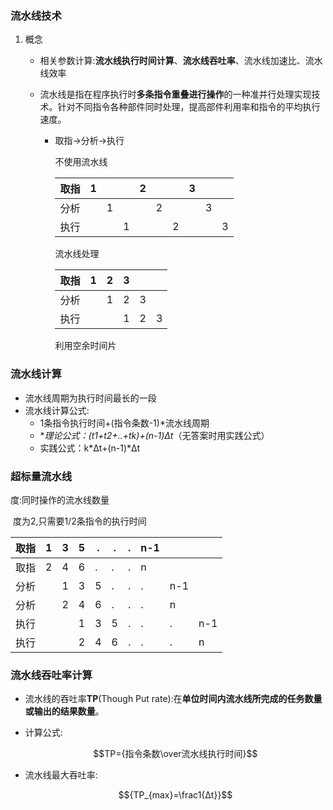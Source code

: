 ### 流水线技术

1. 概念

   - 相关参数计算:**流水线执行时间计算**、**流水线吞吐率**、流水线加速比、流水线效率

   - 流水线是指在程序执行时**多条指令重叠进行操作**的一种准并行处理实现技术。针对不同指令各种部件同时处理，提高部件利用率和指令的平均执行速度。

     - 取指->分析->执行 

       不使用流水线

       | 取指 | 1    |      |      | 2    |      |      | 3    |      |      |
       | ---- | ---- | ---- | ---- | ---- | ---- | ---- | ---- | ---- | ---- |
       | 分析 |      | 1    |      |      | 2    |      |      | 3    |      |
       | 执行 |      |      | 1    |      |      | 2    |      |      | 3    |

       流水线处理

       | 取指 |  1   |  2   |  3   |      |      |
       | :--: | :--: | :--: | :--: | :--: | :--: |
       | 分析 |      |  1   |  2   |  3   |      |
       | 执行 |      |      |  1   |  2   |  3   |

       利用空余时间片



### 流水线计算

- 流水线周期为执行时间最长的一段
- 流水线计算公式:
  - 1条指令执行时间+(指令条数-1)*流水线周期
  - **理论公式：(t1+t2+..+tk)+(n-1)*Δt**（无答案时用实践公式）
  - 实践公式：k\*Δt+(n-1)\*Δt



### 超标量流水线

度:同时操作的流水线数量

​	度为2,只需要1/2条指令的执行时间

| 取指 | 1    | 3    | 5    | .    | .    | .    | n-1  |      |      |
| ---- | ---- | ---- | ---- | ---- | ---- | ---- | ---- | ---- | ---- |
| 取指 | 2    | 4    | 6    | .    | .    | .    | n    |      |      |
| 分析 |      | 1    | 3    | 5    | .    | .    | .    | n-1  |      |
| 分析 |      | 2    | 4    | 6    | .    | .    | .    | n    |      |
| 执行 |      |      | 1    | 3    | 5    | .    | .    | .    | n-1  |
| 执行 |      |      | 2    | 4    | 6    | .    | .    | .    | n    |



### 流水线吞吐率计算

- 流水线的吞吐率**TP**(Though Put rate):在**单位时间内流水线所完成的任务数量或输出的结果数量**。

- 计算公式:

  $$TP={指令条数\over流水线执行时间}$$

- 流水线最大吞吐率:

  $${TP_{max}=\frac1{Δt}}$$

